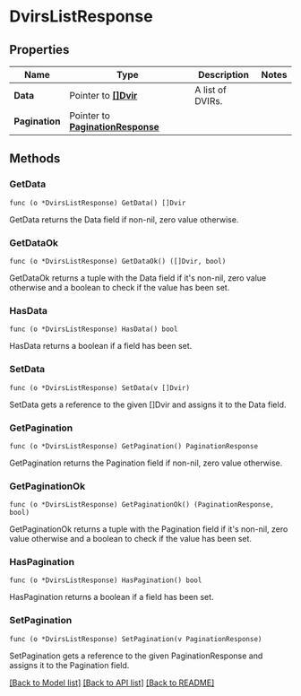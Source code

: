 # DvirsListResponse

## Properties

Name | Type | Description | Notes
------------ | ------------- | ------------- | -------------
**Data** | Pointer to [**[]Dvir**](Dvir.md) | A list of DVIRs. | 
**Pagination** | Pointer to [**PaginationResponse**](paginationResponse.md) |  | 

## Methods

### GetData

`func (o *DvirsListResponse) GetData() []Dvir`

GetData returns the Data field if non-nil, zero value otherwise.

### GetDataOk

`func (o *DvirsListResponse) GetDataOk() ([]Dvir, bool)`

GetDataOk returns a tuple with the Data field if it's non-nil, zero value otherwise
and a boolean to check if the value has been set.

### HasData

`func (o *DvirsListResponse) HasData() bool`

HasData returns a boolean if a field has been set.

### SetData

`func (o *DvirsListResponse) SetData(v []Dvir)`

SetData gets a reference to the given []Dvir and assigns it to the Data field.

### GetPagination

`func (o *DvirsListResponse) GetPagination() PaginationResponse`

GetPagination returns the Pagination field if non-nil, zero value otherwise.

### GetPaginationOk

`func (o *DvirsListResponse) GetPaginationOk() (PaginationResponse, bool)`

GetPaginationOk returns a tuple with the Pagination field if it's non-nil, zero value otherwise
and a boolean to check if the value has been set.

### HasPagination

`func (o *DvirsListResponse) HasPagination() bool`

HasPagination returns a boolean if a field has been set.

### SetPagination

`func (o *DvirsListResponse) SetPagination(v PaginationResponse)`

SetPagination gets a reference to the given PaginationResponse and assigns it to the Pagination field.


[[Back to Model list]](../README.md#documentation-for-models) [[Back to API list]](../README.md#documentation-for-api-endpoints) [[Back to README]](../README.md)


